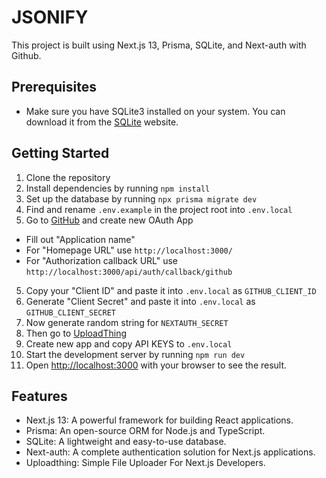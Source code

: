 # JSONIFY

This project is built using Next.js 13, Prisma, SQLite, and Next-auth with Github.

## Prerequisites

- Make sure you have SQLite3 installed on your system. You can download it from the [SQLite](https://www.sqlite.org/download.html) website.

## Getting Started

1. Clone the repository
2. Install dependencies by running `npm install`
3. Set up the database by running `npx prisma migrate dev`
4. Find and rename `.env.example` in the project root into `.env.local`
4. Go to [GitHub](https://github.com/settings/developers) and create new OAuth App
  - Fill out "Application name"
  - For "Homepage URL" use `http://localhost:3000/`
  - For "Authorization callback URL" use `http://localhost:3000/api/auth/callback/github`
5. Copy your "Client ID" and paste it into `.env.local` as `GITHUB_CLIENT_ID`
6. Generate "Client Secret" and paste it into `.env.local` as `GITHUB_CLIENT_SECRET`
7. Now generate random string for `NEXTAUTH_SECRET`
8. Then go to [UploadThing](https://uploadthing.com/)
9. Create new app and copy API KEYS to `.env.local`
10. Start the development server by running `npm run dev`
11. Open [http://localhost:3000](http://localhost:3000) with your browser to see the result.

## Features

- Next.js 13: A powerful framework for building React applications.
- Prisma: An open-source ORM for Node.js and TypeScript.
- SQLite: A lightweight and easy-to-use database.
- Next-auth: A complete authentication solution for Next.js applications.
- Uploadthing: Simple File Uploader For Next.js Developers.
